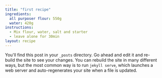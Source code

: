 ```yaml
---
title: "first recipe"
ingredients:
  all purposer flour: 550g
  water: 420g
instructions:
  - Mix flour, water, salt and starter
  - leave alone for 30min
layout: recipe
---
```


You'll find this post in your `_posts` directory. Go ahead and edit it and re-build the site to see your changes. You can rebuild the site in many different ways, but the most common way is to run `jekyll serve`, which launches a web server and auto-regenerates your site when a file is updated.
